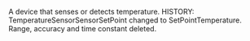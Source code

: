 ﻿A device that senses or detects temperature. HISTORY: TemperatureSensorSensorSetPoint changed to SetPointTemperature. Range, accuracy and time constant deleted.